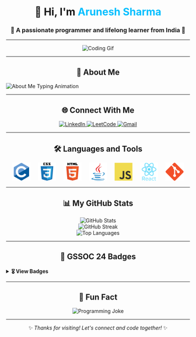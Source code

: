 <h1 align="center">👋 Hi, I'm <span style="color:#00BFFF">Arunesh Sharma</span></h1>
<h3 align="center">🌟 A passionate programmer and lifelong learner from India 🌟</h3>

---

<p align="center">
  <img src="https://media.giphy.com/media/qgQUggAC3Pfv687qPC/giphy.gif" alt="Coding Gif" width="300" />
</p>

---

<h2 align="center">🚀 About Me</h2>
<p>
  <img src="https://readme-typing-svg.herokuapp.com?font=Fira+Code&size=22&duration=4000&pause=1000&color=00BFFF&center=true&vCenter=true&width=500&lines=🌱+Currently+learning+JAVA%2C+DSA%2C+and+Web+Development;💬+Ask+me+about+C%2C+Java%2C+HTML%2C+CSS%2C+JavaScript;📫+Reach+me+at+sharmaarunesh07%40gmail.com" alt="About Me Typing Animation" />
</p>

---

<h2 align="center">🌐 Connect With Me</h2>
<p align="center">
  <a href="https://www.linkedin.com/in/arunesh-sharma-96b74632a" target="_blank">
    <img src="https://img.shields.io/badge/LinkedIn-0077B5?style=for-the-badge&logo=linkedin&logoColor=white" alt="LinkedIn" />
  </a>
  <a href="https://www.leetcode.com/sharmaarunesh07" target="_blank">
    <img src="https://img.shields.io/badge/LeetCode-FFA116?style=for-the-badge&logo=leetcode&logoColor=white" alt="LeetCode" />
  </a>
  <a href="mailto:sharmaarunesh07@gmail.com" target="_blank">
    <img src="https://img.shields.io/badge/Gmail-D14836?style=for-the-badge&logo=gmail&logoColor=white" alt="Gmail" />
  </a>
</p>

---

<h2 align="center">🛠️ Languages and Tools</h2>
<p align="center" style="display: flex; justify-content: center; flex-wrap: wrap; gap: 20px;">
  <a href="https://www.cprogramming.com/" target="_blank">
    <img src="https://raw.githubusercontent.com/devicons/devicon/master/icons/c/c-original.svg" alt="C" width="50" height="50" />
  </a>
  <a href="https://www.w3schools.com/css/" target="_blank">
    <img src="https://raw.githubusercontent.com/devicons/devicon/master/icons/css3/css3-original-wordmark.svg" alt="CSS" width="50" height="50" />
  </a>
  <a href="https://www.w3.org/html/" target="_blank">
    <img src="https://raw.githubusercontent.com/devicons/devicon/master/icons/html5/html5-original-wordmark.svg" alt="HTML" width="50" height="50" />
  </a>
  <a href="https://www.java.com" target="_blank">
    <img src="https://raw.githubusercontent.com/devicons/devicon/master/icons/java/java-original.svg" alt="Java" width="50" height="50" />
  </a>
  <a href="https://developer.mozilla.org/en-US/docs/Web/JavaScript" target="_blank">
    <img src="https://raw.githubusercontent.com/devicons/devicon/master/icons/javascript/javascript-original.svg" alt="JavaScript" width="50" height="50" />
  </a>
  <a href="https://reactjs.org/" target="_blank">
    <img src="https://raw.githubusercontent.com/devicons/devicon/master/icons/react/react-original-wordmark.svg" alt="React" width="50" height="50" />
  </a>
  <a href="https://git-scm.com/" target="_blank">
    <img src="https://raw.githubusercontent.com/devicons/devicon/master/icons/git/git-original.svg" alt="Git" width="50" height="50" />
  </a>
</p>

---

<h2 align="center">📊 My GitHub Stats</h2>
<div align="center">
  <img src="https://github-readme-stats.vercel.app/api?username=arunesh2004&show_icons=true&theme=radical" alt="GitHub Stats" />
  <br />
  <img src="https://github-readme-streak-stats.herokuapp.com/?user=arunesh2004&theme=radical" alt="GitHub Streak" />
  <br />
  <img src="https://github-readme-stats.vercel.app/api/top-langs/?username=arunesh2004&layout=compact&theme=radical" alt="Top Languages" />
</div>

---

<h2 align="center">🏅 GSSOC 24 Badges</h2>
<details>
  <summary><strong>🎖️ View Badges</strong></summary>
  <p align="center" style="display: flex; flex-wrap: wrap; gap: 15px;">
    <img src="https://raw.githubusercontent.com/GSSoC24/Postman-Challenge/main/docs/assets/Postman%20White.png" width="90" height="90" alt="Badge" />
    <img src="https://raw.githubusercontent.com/GSSoC24/Postman-Challenge/main/docs/assets/1.png" width="90" height="90" alt="Badge" />
    <img src="https://raw.githubusercontent.com/GSSoC24/Postman-Challenge/main/docs/assets/2.png" width="90" height="90" alt="Badge" />
    <img src="https://raw.githubusercontent.com/GSSoC24/Postman-Challenge/main/docs/assets/3.png" width="90" height="90" alt="Badge" />
    <img src="https://raw.githubusercontent.com/GSSoC24/Postman-Challenge/main/docs/assets/4.png" width="90" height="90" alt="Badge" />
    <img src="https://raw.githubusercontent.com/GSSoC24/Postman-Challenge/main/docs/assets/5.png" width="90" height="90" alt="Badge" />
  </p>
</details>

---

<h2 align="center">🌟 Fun Fact</h2>
<p align="center">
  <img src="https://readme-jokes.vercel.app/api?theme=radical" alt="Programming Joke" />
</p>

---

<p align="center">✨ <i>Thanks for visiting! Let's connect and code together!</i> ✨</p>
